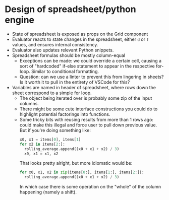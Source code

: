 # Design of spreadsheet/python engine
- State of spreadsheet is exposed as props on the Grid component
- Evaluator reacts to state changes in the spreadsheet, either `d` or `f` values, and ensures internal consistency.
- Evaluator also updates relevant Python snippets.
- Spreadsheet formulas should be mostly column-equal
  - Exceptions can be made: we could override a certain cell, causing a sort of "hardcoded" if-else statement to appear in the respective for-loop. Similar to conditional formatting.
  - Question: can we use a linter to prevent this from lingering in sheets? Is it worth it to pull in the entirety of VSCode for this?
- Variables are named in header of spreadsheet, where rows down the sheet correspond to a simple for loop.
  - The object being iterated over is probably some zip of the input columns.
  - There might be some cute interface constructions you could do to highlight potential factorings into functions.
  - Some tricky bits with reusing results from more than 1 rows ago: could make this illegal and force user to pull down previous value. But if you're doing something like:
    ```python
    x0, x1 = items[0], items[1]
    for x2 in items[2:]:
      rolling_average.append((x0 + x1 + x2) / 3)
      x0, x1 = x1, x2
    ```
    That looks pretty alright, but more idiomatic would be:
    ```python
    for x0, x1, x2 in zip(items[0:], items[1:], items[2:]):
      rolling_average.append((x0 + x1 + x2) / 3)
    ```
    In which case there is some operation on the "whole" of the column happening (namely a shift).
    